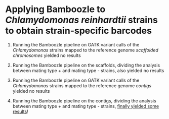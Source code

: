 # Applying Bamboozle to _Chlamydomonas reinhardtii_ strains to obtain strain-specific barcodes

1. Running the Bamboozle pipeline on GATK variant calls of the _Chlamydomonas_ strains mapped to the reference genome *scaffolded chromosomes* yielded no results

2. Running the Bamboozle pipeline on the scaffolds, dividing the analysis between mating type + and mating type - strains, also yielded no results

3. Running the Bamboozle pipeline on GATK variant calls of the _Chlamydomonas_ strains mapped to the reference genome *contigs* yielded no results

4. Running the Bamboozle pipeline on the contigs, dividing the analysis between mating type + and mating type - strains, [finally yielded some results](03b_barcoding_contigs/README.md)!
